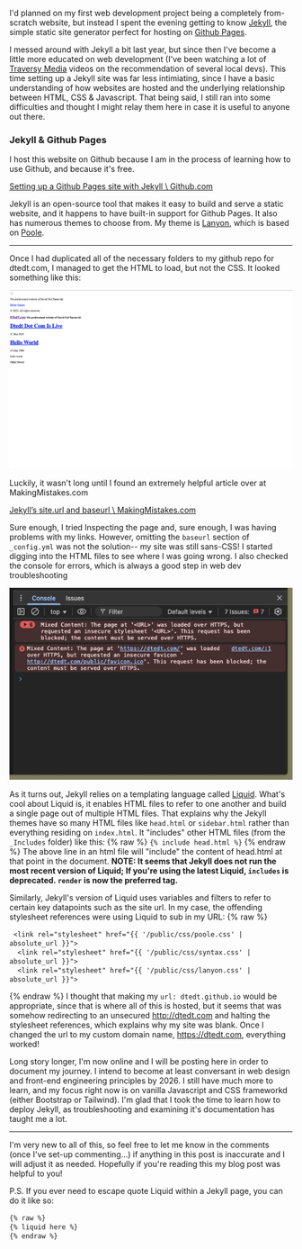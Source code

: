 
I'd planned on my first web development project being a completely from-scratch website, but instead I spent the evening getting to know [Jekyll](https://jekyllrb.com/), the simple static site generator perfect for hosting on [Github Pages](https://pages.github.com/). 

I messed around with Jekyll a bit last year, but since then I've become a little more educated on web development (I've been watching a lot of [Traversy Media](https://www.youtube.com/traversymedia) videos on the recommendation of several local devs). This time setting up a Jekyll site was far less intimiating, since I have a basic understanding of how websites are hosted and the underlying relationship between HTML, CSS & Javascript. That being said, I still ran into some difficulties and thought I might relay them here in case it is useful to anyone out there.

### Jekyll & Github Pages

I host this website on Github because I am in the process of learning how to use Github, and because it's free. 

[Setting up a Github Pages site with Jekyll \ Github.com](https://docs.github.com/en/pages/setting-up-a-github-pages-site-with-jekyll)

Jekyll is an open-source tool that makes it easy to build and serve a static website, and it happens to have built-in support for Github Pages. It also has numerous themes to choose from. My theme is [Lanyon](https://lanyon.getpoole.com/), which is based on [Poole](https://github.com/poole/poole).

---

Once I had duplicated all of the necessary folders to my github repo for dtedt.com, I managed to get the HTML to load, but not the CSS. It looked something like this:

![No CSS :(](/images/noCSS.png)

Luckily, it wasn't long until I found an extremely helpful article over at MakingMistakes.com

[Jekyll’s site.url and baseurl \ MakingMistakes.com](https://mademistakes.com/mastering-jekyll/site-url-baseurl/#absolute_url-filter)

Sure enough, I tried Inspecting the page and, sure enough, I was having problems with my links. However, omitting the `baseurl` section of `_config.yml` was not the solution-- my site was still sans-CSS! I started digging into the HTML files to see where I was going wrong. I also checked the console for errors, which is always a good step in web dev troubleshooting

![Always check the console...](/images/console1.png)

As it turns out, Jekyll relies on a templating language called [Liquid](https://shopify.github.io/liquid/?shpxid=88067a60-4D7E-432A-9F92-6B6E2E784719). What's cool about Liquid is, it enables HTML files to refer to one another and build a single page out of multiple HTML files. That explains why the Jekyll themes have so many HTML files like `head.html` or `sidebar.html` rather than everything residing on `index.html`. It "includes" other HTML files (from the `_Includes` folder) like this:
{% raw %}
`{% include head.html %}`
{% endraw %}
The above line in an html file will "include" the content of head.html at that point in the document. **NOTE: It seems that Jekyll does not run the most recent version of Liquid; If you're using the latest Liquid, `includes` is deprecated. `render` is now the preferred tag.**

Similarly, Jekyll's version of Liquid uses variables and filters to refer to certain key datapoints such as the site url. In my case, the offending stylesheet references were using Liquid to sub in my URL:
{% raw %}
```
 <link rel="stylesheet" href="{{ '/public/css/poole.css' | absolute_url }}">
  <link rel="stylesheet" href="{{ '/public/css/syntax.css' | absolute_url }}">
  <link rel="stylesheet" href="{{ '/public/css/lanyon.css' | absolute_url }}">
```
{% endraw %}
I thought that making my `url: dtedt.github.io` would be appropriate, since that is where all of this is hosted, but it seems that was somehow redirecting to an unsecured http://dtedt.com and halting the stylesheet references, which explains why my site was blank. Once I changed the url to my custom domain name, https://dtedt.com, everything worked!

Long story longer, I'm now online and I will be posting here in order to document my journey. I intend to become at least conversant in web design and front-end engineering principles by 2026. I still have much more to learn, and my focus right now is on vanilla Javascript and CSS frameworkd (either Bootstrap or Tailwind). I'm glad that I took the time to learn how to deploy Jekyll, as troubleshooting and examining it's documentation has taught me a lot.

---
I'm very new to all of this, so feel free to let me know in the comments (once I've set-up commenting...) if anything in this post is inaccurate and I will adjust it as needed. Hopefully if you're reading this my blog post was helpful to you!

P.S. If you ever need to escape quote Liquid within a Jekyll page, you can do it like so:

```
{% raw %}
{% liquid here %}
{% endraw %}
```


